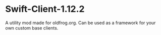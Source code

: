 # Swift-Client-1.12.2
A utility mod made for oldfrog.org. Can be used as a framework for your own custom base clients.
